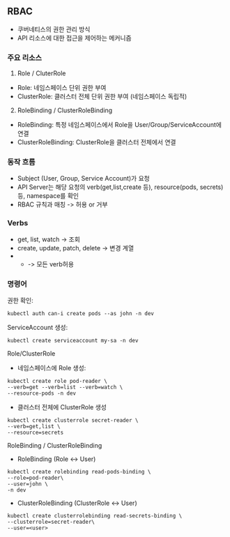 ## RBAC
- 쿠버네티스의 권한 관리 방식
- API 리소스에 대한 접근을 제어하는 메커니즘

### 주요 리소스 
1. Role / CluterRole
- Role: 네임스페이스 단위 권한 부여
- ClusterRole: 클러스터 전체 단위 권한 부여 (네임스페이스 독립적)

2. RoleBinding / ClusterRoleBinding
- RoleBinding: 특정 네임스페이스에서 Role을 User/Group/ServiceAccount에 연결
- ClusterRoleBinding: ClusterRole을 클러스터 전체에서 연결 

### 동작 흐름
- Subject (User, Group, Service Account)가 요청
- API Server는 해당 요청의 verb(get,list,create 등), resource(pods, secrets)등, namespace를 확인 
- RBAC 규칙과 매칭 -> 허용 or 거부

### Verbs
- get, list, watch -> 조회 
- create, update, patch, delete -> 변경 계열 
- * -> 모든 verb허용

### 명령어 

권한 확인: 
```
kubectl auth can-i create pods --as john -n dev
```

ServiceAccount 생성: 
```
kubectl create serviceaccount my-sa -n dev
```

Role/ClusterRole

- 네임스페이스에 Role 생성:
```
kubectl create role pod-reader \
--verb=get --verb=list --verb=watch \
--resource-pods -n dev
```

- 클러스터 전체에 ClusterRole 생성
```
kubectl create clusterrole secret-reader \
--verb=get,list \
--resource=secrets
```

RoleBinding / ClusterRoleBinding

- RoleBinding (Role <-> User)
```
kubectl create rolebinding read-pods-binding \
--role=pod-reader\
--user=john \ 
-n dev
```

- ClusterRoleBinding (ClusterRole <-> User)
```
kubectl create clusterrolebinding read-secrets-binding \
--clusterrole=secret-reader\
--user=<user>
```